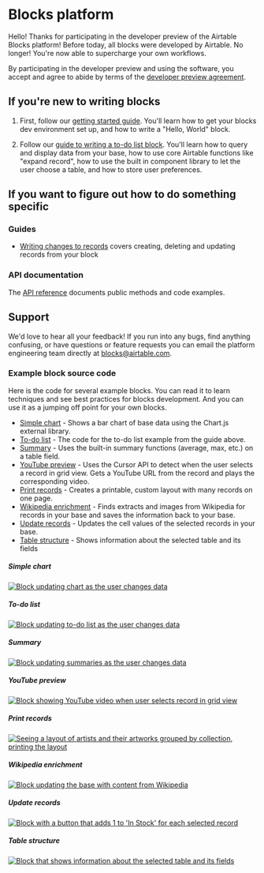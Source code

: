 # Blocks platform

Hello! Thanks for participating in the developer preview of the Airtable Blocks platform! Before
today, all blocks were developed by Airtable. No longer! You're now able to supercharge your own
workflows.

By participating in the developer preview and using the software, you accept and agree to abide by
terms of the [developer preview agreement](/DEVELOPER_AGREEMENT.md).

## If you're new to writing blocks

1. First, follow our [getting started guide](/packages/sdk/docs/setup.md). You'll learn how to get
   your blocks dev environment set up, and how to write a "Hello, World" block.

2. Follow our [guide to writing a to-do list block](/packages/sdk/docs/tutorial_todo.md). You'll
   learn how to query and display data from your base, how to use core Airtable functions like
   "expand record", how to use the built in component library to let the user choose a table, and
   how to store user preferences.

## If you want to figure out how to do something specific

### Guides

-   [Writing changes to records](/packages/sdk/docs/guide_writes.md) covers creating, deleting and
    updating records from your block

### API documentation

The [API reference](/packages/sdk/docs/api) documents public methods and code examples.

## Support

We'd love to hear all your feedback! If you run into any bugs, find anything confusing, or have
questions or feature requests you can email the platform engineering team directly at
<blocks@airtable.com>.

### Example block source code

Here is the code for several example blocks. You can read it to learn techniques and see best
practices for blocks development. And you can use it as a jumping off point for your own blocks.

-   [Simple chart](https://github.com/Airtable/blocks/tree/master/examples/simple-chart-block) -
    Shows a bar chart of base data using the Chart.js external library.
-   [To-do list](https://github.com/Airtable/blocks/tree/master/examples/todo-block) - The code for
    the to-do list example from the guide above.
-   [Summary](https://github.com/Airtable/blocks/tree/master/examples/summary-block) - Uses the
    built-in summary functions (average, max, etc.) on a table field.
-   [YouTube preview](https://github.com/Airtable/blocks/tree/master/examples/youtube-preview-block) -
    Uses the Cursor API to detect when the user selects a record in grid view. Gets a YouTube URL
    from the record and plays the corresponding video.
-   [Print records](https://github.com/Airtable/blocks/tree/master/examples/print-records-block) -
    Creates a printable, custom layout with many records on one page.
-   [Wikipedia enrichment](https://github.com/Airtable/blocks/tree/master/examples/wikipedia-enrichment-block) -
    Finds extracts and images from Wikipedia for records in your base and saves the information back
    to your base.
-   [Update records](https://github.com/Airtable/blocks/tree/master/examples/update-records-block) -
    Updates the cell values of the selected records in your base.
-   [Table structure](https://github.com/Airtable/blocks/tree/master/examples/table-structure-block) -
    Shows information about the selected table and its fields

##### Simple chart

[![Block updating chart as the user changes data](examples/simple-chart-block/media/block.gif?raw=true)](examples/simple-chart-block)

##### To-do list

[![Block updating to-do list as the user changes data](examples/todo-block/media/block.gif?raw=true)](examples/todo-block)

##### Summary

[![Block updating summaries as the user changes data](examples/summary-block/media/block.gif?raw=true)](examples/summary-block)

##### YouTube preview

[![Block showing YouTube video when user selects record in grid view](examples/youtube-preview-block/media/block.gif?raw=true)](examples/youtube-preview-block)

##### Print records

[![Seeing a layout of artists and their artworks grouped by collection, printing the layout](examples/print-records-block/media/block.gif?raw=true)](examples/print-records-block)

##### Wikipedia enrichment

[![Block updating the base with content from Wikipedia](examples/wikipedia-enrichment-block/media/block.gif?raw=true)](examples/wikipedia-enrichment-block)

##### Update records

[![Block with a button that adds 1 to 'In Stock' for each selected record](examples/update-records-block/media/block.gif?raw=true)](examples/update-records-block)

##### Table structure

[![Block that shows information about the selected table and its fields](examples/table-structure-block/media/block.gif?raw=true)](examples/table-structure-block)
